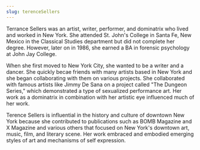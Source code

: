 ```yaml
---
slug: terenceSellers
---
```


Terrance Sellers was an artist, writer, performer, and dominatrix who lived and worked in New York. 
She attended St. John's College in Santa Fe, New Mexico in the Classical Studies department but did not complete her degree. However, later on in 1986, she earned a BA in forensic psychology at John Jay College.

When she first moved to New York City, she wanted to be a writer and a dancer. She quickly becae friends with many artists based in New York and she began collaborating with them on various projects. She collaborated with famous artists like Jimmy De Sana on a project called "The Dungeon Series," which demonstrated a type of sexualized performance art. Her work as a dominatrix in combination with her artistic eye influenced much of her work.

Terence Sellers is influential in the history and culture of downtown New York because she contributed to publications such as BOMB Magazine and X Magazine and various others that focused on New York's downtown art, music, film, and literary scene. Her work embraced and embodied emerging styles of art and mechanisms of self expression.
